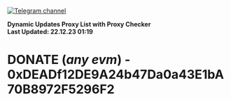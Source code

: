 [![Telegram channel](https://img.shields.io/endpoint?url=https://runkit.io/damiankrawczyk/telegram-badge/branches/master?url=https://t.me/n4z4v0d)](https://t.me/n4z4v0d) 

**Dynamic Updates Proxy List with Proxy Checker**  
**Last Updated: 22.12.23 01:19**

# DONATE (_any evm_) - 0xDEADf12DE9A24b47Da0a43E1bA70B8972F5296F2
